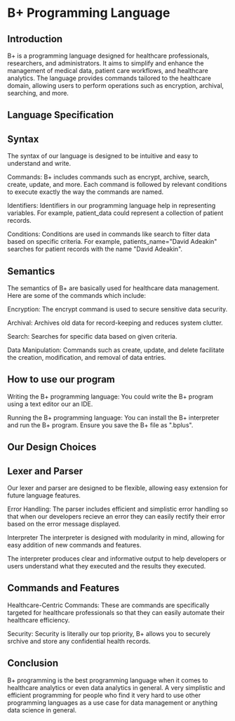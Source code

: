 # B+ Programming Language

## Introduction

B+ is a programming language designed for healthcare professionals, researchers, and administrators. It aims to simplify and enhance the management of medical data, patient care workflows, and healthcare analytics. The language provides commands tailored to the healthcare domain, allowing users to perform operations such as encryption, archival, searching, and more.

## Language Specification

## Syntax

The syntax of our language is designed to be intuitive and easy to understand and write.

Commands: B+ includes commands such as encrypt, archive, search, create, update, and more. Each command is followed by relevant conditions to execute exactly the way the commands are named.

Identifiers: Identifiers in our programming language help in representing variables. For example, patient_data could represent a collection of patient records.

Conditions: Conditions are used in commands like search to filter data based on specific criteria. For example, patients_name="David Adeakin" searches for patient records with the name "David Adeakin".

## Semantics

The semantics of B+ are basically used for healthcare data management. Here are some of the commands which include:

Encryption: The encrypt command is used to secure sensitive data security.

Archival: Archives old data for record-keeping and reduces system clutter.

Search: Searches for specific data based on given criteria.

Data Manipulation: Commands such as create, update, and delete facilitate the creation, modification, and removal of data entries.

## How to use our program

Writing the B+ programming language: You could write the B+ program using a text editor our an IDE.

Running the B+ programming language: You can install the B+ interpreter and run the B+ program. Ensure you save the B+ file as ".bplus".

## Our Design Choices

## Lexer and Parser

Our lexer and parser are designed to be flexible, allowing easy extension for future language features.

Error Handling: The parser includes efficient and simplistic error handling so that when our developers recieve an error they can easily rectify their error based on the error message displayed.

Interpreter
The interpreter is designed with modularity in mind, allowing for easy addition of new commands and features.

The interpreter produces clear and informative output to help developers or users understand what they executed and the results they executed.

## Commands and Features

Healthcare-Centric Commands: These are commands are specifically targeted for healthcare professionals so that they can easily automate their healthcare efficiency.

Security: Security is literally our top priority, B+ allows you to securely srchive and store any confidential health records.

## Conclusion

B+ programming is the best programming language when it comes to healthcare analytics or even data analytics in general. A very simplistic and efficient programming for people who find it very hard to use other programming languages as a use case for data management or anything data science in general.

